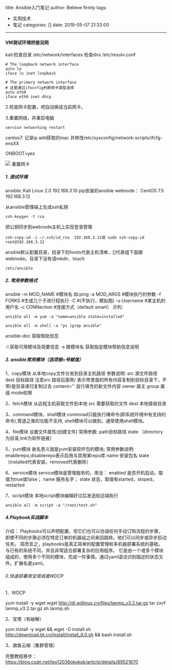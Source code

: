 title: Ansible入门笔记
author: Believe firmly
tags:
  - 实用技术
  - 笔记
categories: []
date: 2019-05-07 21:33:00
---
#### VM测试环境桥接没网
kali:检查目录 /etc/network/interfaces
检查dns  /etc/resolv.conf 
```
# The loopback network interface
auto lo
iface lo inet loopback
 
# The primary network interface
# 这里通过ifocnfig判断网卡类型选择
auto eth0 
iface eth0 inet dhcp
```
2.检查网卡配置，吧自动换成当前网卡。

3.重置网络，并重启电脑
```
service networking restart
```
centos7: 记录ip add获取的mac 并修改/etc/sysconfig/network-scripts/ifcfg-ensXX

ONBOOT=yes

![](https://img2018.cnblogs.com/blog/16027/201905/16027-20190531171524865-552757814.png)
重置网卡


##### 1. 测试环境 
ansible: Kali Linux 2.0 192.168.3.10  pip安装的ansible
webnode： CentOS 7.5 192.168.3.12

从ansible管理端上生成ssh私钥
<!--more-->
```
ssh-keygen -t rsa
```
把公钥同步到webnode主机上实现登录管理
```
ssh-copy-id -i ~/.ssh/id_rsa  192.168.3.12或 sudo ssh-copy-id root@192.168.3.12

```
ansible默认配置目录，目录下的hosts代表主机清单，[]代表组下面跟webnode。目录下没有请mkdir、touch
```
/etc/ansible
```


##### 2. 常用参数格式
ansible
-m MOD_NAME      #模块名   如:ping
-a MOD_ARGS      #模块执行的参数
-f FORKS         #生成几个子进行程执行
-C               #(不执行，模拟跑)
-u Username      #某主机的用户名
-c  CONNection   #连接方式（default smart）
示列:
```
ansible all -m yum -a "name=ansible state=installed" 

ansible all -m shell -a "ps |grep ansible"
```

ansible-doc 获取帮助信息

-l 获取可用模块及简要信息
-s 跟模块名 获取指定模块帮助信息说明

##### 3. ansible常用模块（选项接=号赋值）

1、copy模块
从本地copy文件分发到目录主机路径 
参数说明:
src 源文件路径
dest 目标路径 
注意src 路径后面带/ 表示带里面的所有内容复制到目标目录下，不带/是目录递归复制过去
content='' 自行填充的新文件内容
owner 属主
group 属组
mode权限

2、fetch模块
从远程主机获取文件到本地
src 需要获取的文件
dest 本地接收目录

3、command模块、shell模块
commnad只能执行裸命令(即系统环境中有支持的命令),管道之类的功能不支持,
shell模块可以做到。通常使用shell模块。

4、file模块
设置文件属性(创建文件)
常用参数:
path目标路径
state （directory为目录,link为软件链接）


5、yum模块
故名思义就是yum安装软件包的模块;
常用参数说明:
enablerepo,disablerepo表示启用与禁用某repo库
name 安装包名
state （installed代表安装，removed代表删除）

6、service模块
service模块是管理服务的，用法：
enabled 是否开机启动，取值为true或false；
name 服务名字；
state 状态，取值有started，stoped，restarted

7、script模块
本地script模块编辑好过后发送给远端执行
```
ansible all -m script -a "/root/test.sh"
```


##### 4.Playbook实战脚本
介绍：
Playbooks可以声明配置，但它们也可以协调任何手动订购流程的步骤，即使不同的步骤必须在特定订单的机器组之间来回跳转。他们可以同步或异步启动任务。
简而言之，playbooks是真正简单的配置管理和多机器部署系统的基础，与已有的系统不同，并且非常适合部署复杂的应用程序。
它是由一个或多个模块组成的，使用多个不同的模块，完成一件事情。通过yaml语法识别描述的状态文件。扩展名是yaml。



###### 0.快速部署用宝塔或者WDCP

1、WDCP

yum install -y wget
wget http://dl.wdlinux.cn/files/lanmp_v3.2.tar.gz
tar zxvf lanmp_v3.2.tar.gz
sh lanmp.sh

2、宝塔（有破解）

yum install -y wget && wget -O install.sh http://download.bt.cn/install/install_6.0.sh && bash install.sh

3、旗鱼云梯（集群管理）

完整教程移步：https://blog.csdn.net/leo12036okokok/article/details/89521670